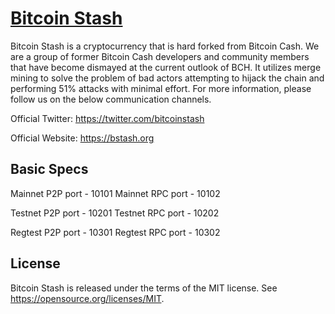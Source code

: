 [Bitcoin Stash](https://www.bstash.org)
===========

Bitcoin Stash is a cryptocurrency that is hard forked from Bitcoin Cash. We are a group of former Bitcoin Cash developers and community members that have become dismayed at the current outlook of BCH. It utilizes merge mining to solve the problem of bad actors attempting to hijack the chain and performing 51% attacks with minimal effort. For more information, please follow us on the below communication channels.

Official Twitter:
https://twitter.com/bitcoinstash

Official Website:
https://bstash.org


Basic Specs
---------------------
Mainnet P2P port - 10101
Mainnet RPC port - 10102

Testnet P2P port - 10201
Testnet RPC port - 10202

Regtest P2P port - 10301
Regtest RPC port - 10302


License
-------

Bitcoin Stash is released under the terms of the MIT license. See https://opensource.org/licenses/MIT.


